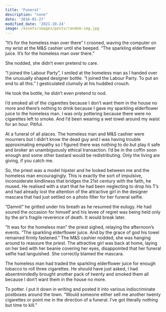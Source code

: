```yaml
---
title: 'Funeral'
description: "none"
date: '2016-01-27'
modified_date: '2021-10-24'
image: /assets/images/posts/random-img.jpg
---
```


“It’s for the homeless man over there” I crooned, waving the computer on my wrist at the M&S cashier until she beeped. “The sparkling elderflower juice. It’s for the homeless man over there.”

She nodded, she didn’t even pretend to care.

“I joined the Labour Party”, I smiled at the homeless man as I handed over the unusually shaped designer bottle. “I joined the Labour Party. To put an end to all this.” I gesticulated clumsily at his huddled crouch.

He took the bottle, he didn’t even pretend to nod.

I’d smoked all of the cigarettes because I don’t want them in the house no more and there’s nothing to drink because I gave my sparkling elderflower juice to the homeless man. I was only pottering because there were no cigarettes left to smoke. And I’d been wearing a wet towel around my waist for an hour. Pitiful.

At a funeral of all places. The homeless man and M&S cashier were mourners but I didn’t know the dead guy and I was having trouble approximating empathy so I figured there was nothing to do but play it safe and broker an unambiguously ethical transaction. I’d be in the coffin soon enough and some other bastard would be redistributing. Only the living are giving, if you catch me.

So, the priest was a model hipster and he looked between me and the homeless man encouragingly. This is exactly the sort of impulsive, inconsiderate kindliness that bridges the 21st century with the faith, he mused. He realised with a start that he had been neglecting to drop his T’s and had already lost the attention of the attractive girl in the designer mascara that had just settled on a photo filter for her funeral selfie.

“Damnit” he gritted under his breath as he resumed the eulogy. He had soured the occasion for himself and his levee of regret was being held only by the air’s fragile reverence of death. It would break later.

“It was for the homeless man” the priest sighed, relaying the afternoon’s events. “The sparkling elderflower juice. And by the grace of god his towel remained firmly fastened.” The M&S cashier nodded, she was hanging around to reassure the priest. The attractive girl was back at home, laying on her bed with her beanie covering her eyes, disappointed that her funeral selfie had languished. She correctly blamed the mascara.

The homeless man had traded the sparkling elderflower juice for enough tobacco to roll three cigarettes. He should have just asked, I had absentmindedly brought another pack of twenty and smoked them all because I don’t want them in the house no more.

To potter. I put it down in writing and posted it into various indiscriminate postboxes around the town. “Would someone either sell me another twenty cigarettes or point me in the direction of a funeral. I’ve got literally nothing but time to kill.”
